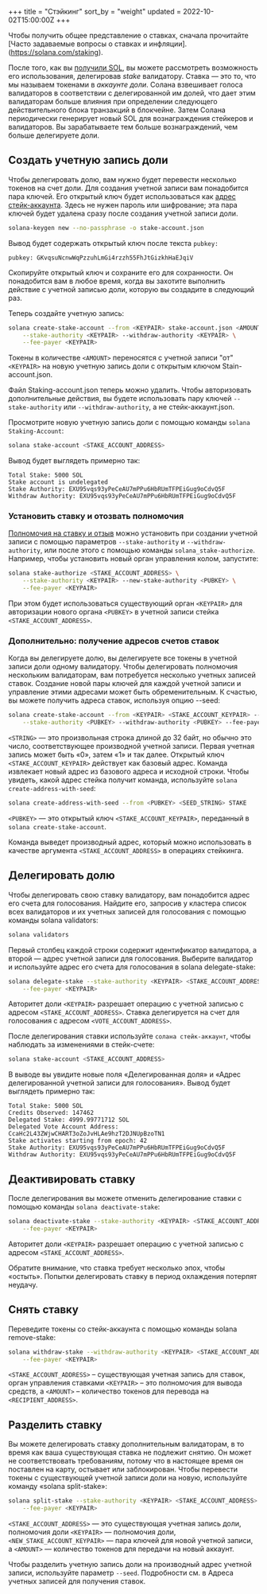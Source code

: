 +++
title = "Стэйкинг"
sort_by = "weight"
updated = 2022-10-02T15:00:00Z
+++

Чтобы получить общее представление о ставках, сначала прочитайте [Часто задаваемые вопросы о ставках и инфляции].(https://solana.com/staking).

После того, как вы [получили SOL](transfer-tokens/), вы можете рассмотреть возможность его использования, делегировав _stake_ валидатору. Ставка — это то, что мы называем токенами в _аккаунте доли_. Солана взвешивает голоса валидаторов в соответствии с делегированной им долей, что дает этим валидаторам больше влияния при определении следующего действительного блока транзакций в блокчейне. Затем Солана периодически генерирует новый SOL для вознаграждения стейкеров и валидаторов. Вы зарабатываете тем больше вознаграждений, чем больше делегируете доли.

## Создать учетную запись доли

Чтобы делегировать долю, вам нужно будет перевести несколько токенов на счет доли. Для создания учетной записи вам понадобится пара ключей. Его открытый ключ будет использоваться как [адрес стейк-аккаунта](../staking/stake-accounts.md#account-address).
Здесь не нужен пароль или шифрование; эта пара ключей будет удалена сразу после создания учетной записи доли.

```bash
solana-keygen new --no-passphrase -o stake-account.json
```

Вывод будет содержать открытый ключ после текста `pubkey:`

```
pubkey: GKvqsuNcnwWqPzzuhLmGi4rzzh55FhJtGizkhHaEJqiV
```

Скопируйте открытый ключ и сохраните его для сохранности. Он понадобится вам в любое время, когда вы захотите выполнить действие с учетной записью доли, которую вы создадите в следующий раз.

Теперь создайте учетную запись:

```bash
solana create-stake-account --from <KEYPAIR> stake-account.json <AMOUNT> \
    --stake-authority <KEYPAIR> --withdraw-authority <KEYPAIR> \
    --fee-payer <KEYPAIR>
```

Токены в количестве `<AMOUNT>` переносятся с учетной записи "от" `<KEYPAIR>` на новую учетную запись доли с открытым ключом Stain-account.json.

Файл Staking-account.json теперь можно удалить. Чтобы авторизовать дополнительные действия, вы будете использовать пару ключей `--stake-authority` или `--withdraw-authority`, а не стейк-аккаунт.json.

Просмотрите новую учетную запись доли с помощью команды `solana Staking-Account`:

```bash
solana stake-account <STAKE_ACCOUNT_ADDRESS>
```

Вывод будет выглядеть примерно так:

```
Total Stake: 5000 SOL
Stake account is undelegated
Stake Authority: EXU95vqs93yPeCeAU7mPPu6HbRUmTFPEiGug9oCdvQ5F
Withdraw Authority: EXU95vqs93yPeCeAU7mPPu6HbRUmTFPEiGug9oCdvQ5F
```

### Установить ставку и отозвать полномочия

[Полномочия на ставку и отзыв](../staking/stake-accounts.md#understanding-account-authorities) можно установить при создании учетной записи с помощью параметров `--stake-authority` и `--withdraw-authority`, или после этого с помощью команды `solana_stake-authorize`. Например, чтобы установить новый орган управления колом, запустите:

```bash
solana stake-authorize <STAKE_ACCOUNT_ADDRESS> \
    --stake-authority <KEYPAIR> --new-stake-authority <PUBKEY> \
    --fee-payer <KEYPAIR>
```

При этом будет использоваться существующий орган `<KEYPAIR>` для авторизации нового органа `<PUBKEY>` в учетной записи стейка `<STAKE_ACCOUNT_ADDRESS>`.

### Дополнительно: получение адресов счетов ставок

Когда вы делегируете долю, вы делегируете все токены в учетной записи доли одному валидатору. Чтобы делегировать полномочия нескольким валидаторам, вам потребуется несколько учетных записей ставок. Создание новой пары ключей для каждой учетной записи и управление этими адресами может быть обременительным. К счастью, вы можете получить адреса ставок, используя опцию --seed:

```bash
solana create-stake-account --from <KEYPAIR> <STAKE_ACCOUNT_KEYPAIR> --seed <STRING> <AMOUNT> \
    --stake-authority <PUBKEY> --withdraw-authority <PUBKEY> --fee-payer <KEYPAIR>
```

`<STRING>` — это произвольная строка длиной до 32 байт, но обычно это число, соответствующее производной учетной записи. Первая учетная запись может быть «0», затем «1» и так далее. Открытый ключ `<STAKE_ACCOUNT_KEYPAIR>` действует как базовый адрес. Команда извлекает новый адрес из базового адреса и исходной строки. Чтобы увидеть, какой адрес стейка получит команда, используйте `solana create-address-with-seed`:

```bash
solana create-address-with-seed --from <PUBKEY> <SEED_STRING> STAKE
```

`<PUBKEY>` — это открытый ключ `<STAKE_ACCOUNT_KEYPAIR>`, переданный в `solana create-stake-account`.

Команда выведет производный адрес, который можно использовать в качестве аргумента `<STAKE_ACCOUNT_ADDRESS>` в операциях стейкинга.

## Делегировать долю

Чтобы делегировать свою ставку валидатору, вам понадобится адрес его счета для голосования. Найдите его, запросив у кластера список всех валидаторов и их учетных записей для голосования с помощью команды solana validators:

```bash
solana validators
```

Первый столбец каждой строки содержит идентификатор валидатора, а второй — адрес учетной записи для голосования. Выберите валидатор и используйте адрес его счета для голосования в solana delegate-stake:

```bash
solana delegate-stake --stake-authority <KEYPAIR> <STAKE_ACCOUNT_ADDRESS> <VOTE_ACCOUNT_ADDRESS> \
    --fee-payer <KEYPAIR>
```

Авторитет доли `<KEYPAIR>` разрешает операцию с учетной записью с адресом `<STAKE_ACCOUNT_ADDRESS>`. Ставка делегируется на счет для голосования с адресом `<VOTE_ACCOUNT_ADDRESS>`.

После делегирования ставки используйте `солана стейк-аккаунт`, чтобы наблюдать за изменениями в стейк-счете:

```bash
solana stake-account <STAKE_ACCOUNT_ADDRESS>
```

В выводе вы увидите новые поля «Делегированная доля» и «Адрес делегированной учетной записи для голосования». Вывод будет выглядеть примерно так:

```
Total Stake: 5000 SOL
Credits Observed: 147462
Delegated Stake: 4999.99771712 SOL
Delegated Vote Account Address: CcaHc2L43ZWjwCHART3oZoJvHLAe9hzT2DJNUpBzoTN1
Stake activates starting from epoch: 42
Stake Authority: EXU95vqs93yPeCeAU7mPPu6HbRUmTFPEiGug9oCdvQ5F
Withdraw Authority: EXU95vqs93yPeCeAU7mPPu6HbRUmTFPEiGug9oCdvQ5F
```

## Деактивировать ставку

После делегирования вы можете отменить делегирование ставки с помощью команды `solana deactivate-stake`:

```bash
solana deactivate-stake --stake-authority <KEYPAIR> <STAKE_ACCOUNT_ADDRESS> \
    --fee-payer <KEYPAIR>
```

Авторитет доли `<KEYPAIR>` разрешает операцию с учетной записью с адресом `<STAKE_ACCOUNT_ADDRESS>`.

Обратите внимание, что ставка требует несколько эпох, чтобы «остыть». Попытки делегировать ставку в период охлаждения потерпят неудачу.

## Снять ставку

Переведите токены со стейк-аккаунта с помощью команды solana remove-stake:

```bash
solana withdraw-stake --withdraw-authority <KEYPAIR> <STAKE_ACCOUNT_ADDRESS> <RECIPIENT_ADDRESS> <AMOUNT> \
    --fee-payer <KEYPAIR>
```

`<STAKE_ACCOUNT_ADDRESS>` – существующая учетная запись для ставок, орган управления ставками `<KEYPAIR>` – это полномочия для вывода средств, а `<AMOUNT>` – количество токенов для перевода на `<RECIPIENT_ADDRESS>`.

## Разделить ставку

Вы можете делегировать ставку дополнительным валидаторам, в то время как ваша существующая ставка не подлежит снятию. Он может не соответствовать требованиям, потому что в настоящее время он поставлен на карту, остывает или заблокирован. Чтобы перевести токены с существующей учетной записи доли на новую, используйте команду «solana split-stake»:

```bash
solana split-stake --stake-authority <KEYPAIR> <STAKE_ACCOUNT_ADDRESS> <NEW_STAKE_ACCOUNT_KEYPAIR> <AMOUNT> \
    --fee-payer <KEYPAIR>
```

`<STAKE_ACCOUNT_ADDRESS>` — это существующая учетная запись доли, полномочия доли `<KEYPAIR>` — полномочия доли, `<NEW_STAKE_ACCOUNT_KEYPAIR>` — пара ключей для новой учетной записи, а `<AMOUNT>` — количество токенов для передачи
на новый аккаунт.

Чтобы разделить учетную запись доли на производный адрес учетной записи, используйте параметр `--seed`. Подробности см. в Адреса учетных записей для получения ставок.
